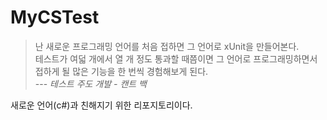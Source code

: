 # MyCSTest

> 난 새로운 프로그래밍 언어를 처음 접하면 그 언어로 xUnit을 만들어본다. <br/>
> 테스트가 여덟 개에서 열 개 정도 통과할 때쯤이면 그 언어로 프로그래밍하면서 접하게 될 많은 기능을 한 번씩 경험해보게 된다. <br/>
> --- _테스트 주도 개발 - 캔트 백_

새로운 언어(c#)과 친해지기 위한 리포지토리이다.

